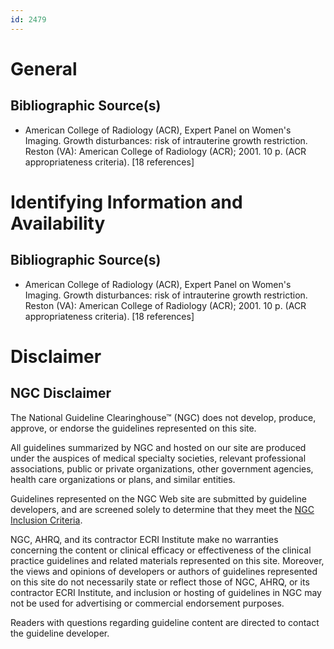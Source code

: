 ```yaml
---
id: 2479
---
```


# General

## Bibliographic Source(s)

- American College of Radiology (ACR), Expert Panel on Women's Imaging. Growth disturbances: risk of intrauterine growth restriction. Reston (VA): American College of Radiology (ACR); 2001. 10 p. (ACR appropriateness criteria). [18 references]

# Identifying Information and Availability

## Bibliographic Source(s)

- American College of Radiology (ACR), Expert Panel on Women's Imaging. Growth disturbances: risk of intrauterine growth restriction. Reston (VA): American College of Radiology (ACR); 2001. 10 p. (ACR appropriateness criteria). [18 references]

# Disclaimer

## NGC Disclaimer

The National Guideline Clearinghouse™ (NGC) does not develop, produce, approve, or endorse the guidelines represented on this site.

All guidelines summarized by NGC and hosted on our site are produced under the auspices of medical specialty societies, relevant professional associations, public or private organizations, other government agencies, health care organizations or plans, and similar entities.

Guidelines represented on the NGC Web site are submitted by guideline developers, and are screened solely to determine that they meet the [NGC Inclusion Criteria](/help-and-about/summaries/inclusion-criteria).

NGC, AHRQ, and its contractor ECRI Institute make no warranties concerning the content or clinical efficacy or effectiveness of the clinical practice guidelines and related materials represented on this site. Moreover, the views and opinions of developers or authors of guidelines represented on this site do not necessarily state or reflect those of NGC, AHRQ, or its contractor ECRI Institute, and inclusion or hosting of guidelines in NGC may not be used for advertising or commercial endorsement purposes.

Readers with questions regarding guideline content are directed to contact the guideline developer.

